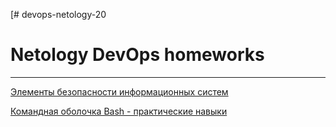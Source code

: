 [# devops-netology-20
# Netology DevOps homeworks
___________________________________________________________________

[Элементы безопасности информационных систем](https://github.com/v-breus/devops-netology-20/tree/main/Элементы%20безопасности%20информационных%20систем)

[Командная оболочка Bash - практические навыки](https://github.com/v-breus/devops-netology-20/tree/main/Командная%20оболочка%20Bash%20-%20практические%20навыки)